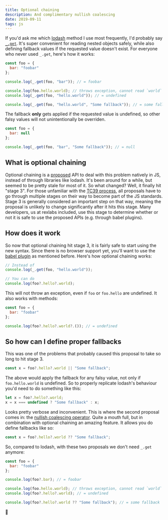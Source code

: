 ```yaml
---
title: Optional chaining
description: And complimentary nullish coalescing
date: 2019-09-11
tags: js
---
```


If you'd ask me which [lodash](https://lodash.com/docs/4.17.15) method I use most frequently, I'd probably say [`_.get`](https://lodash.com/docs/4.17.15#get). It's super convenient for reading nested objects safely, while also defining fallback values if the requested value doesn't exist. For everyone who never used `_.get`, here's how it works:

```js
const foo = {
  bar: "foobar"
};

console.log(_.get(foo, "bar")); // = foobar

console.log(foo.hello.world); // throws exception, cannot read `world` of undefined
console.log(_.get(foo, "hello.world")); // = undefined

console.log(_.get(foo, "hello.world", "Some fallback")); // = some fallback
```

The fallback **only** gets applied if the requested value is undefined, so other falsy values will not unintentionally be overriden.

```js
const foo = {
  bar: null
};

console.log(_.get(foo, "bar", "Some fallback")); // = null
```

## What is optional chaining

Optional chaining is a [proposed](https://github.com/tc39/proposal-optional-chaining) API to deal with this problem natively in JS, instead of through libraries like lodash. It's been around for a while, but seemed to be pretty stale for most of it. So what changed? Well, it finally hit "stage 3". For those unfamiliar with the [TC39 process](https://tc39.es/process-document/), all proposals have to go through multiple stages on their way to become part of the JS standards. Stage 3 is generally considered an important step on that way, meaning the proposal is unlikely to change significantly after it hits this stage. Many developers, us at rexlabs included, use this stage to determine whether or not it is safe to use the proposed APIs (e.g. through babel plugins).

## How does it work

So now that optional chaining hit stage 3, it is fairly safe to start using the new syntax. Since there is no browser support yet, you'll want to use the [babel plugin](https://babeljs.io/docs/en/babel-plugin-proposal-optional-chaining) as mentioned before. Here's how optional chaining works:

```js
// Instead of
console.log(_.get(foo, "hello.world"));

// You can do
console.log(foo?.hello?.world);
```

This will not throw an exception, even if `foo` or `foo.hello` are undefined. It also works with methods:

```js
const foo = {
  bar: "foobar"
};

console.log(foo?.hello?.world?.()); // = undefined
```

## So how can I define proper fallbacks

This was one of the problems that probably caused this proposal to take so long to hit stage 3.

```js
const x = foo?.hello?.world || "Some fallback";
```

The above would apply the fallback for any falsy value, not only if `foo.hello.world` is undefined. So to properly replicate lodash's behaviour you'd need to do something like this:

```js
let x = foo?.hello?.world;
x = x === undefined ? "Some fallback" : x;
```

Looks pretty verbose and inconvenient. This is where the second proposal comes in: the [nullish coalescing operator](https://babeljs.io/docs/en/babel-plugin-proposal-nullish-coalescing-operator). Quite a mouth full, but in combination with optional chaining an amazing feature. It allows you do define fallbacks like so:

```js
const x = foo?.hello?.world ?? "Some fallback";
```

So, compared to lodash, with these two proposals we don't need `_.get` anymore:

```js
const foo = {
  bar: "foobar"
};

console.log(foo?.bar); // = foobar

console.log(foo.hello.world); // throws exception, cannot read `world` of undefined
console.log(foo?.hello?.world); // = undefined

console.log(foo?.hello?.world ?? "Some fallback"); // = some fallback
```

🎉
